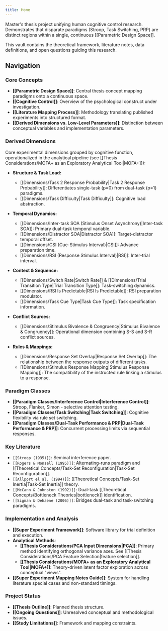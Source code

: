 ```yaml
---
title: Home
---
```

Master's thesis project unifying human cognitive control research. Demonstrates that disparate paradigms (Stroop, Task Switching, PRP) are distinct regions within a single, continuous [[Parametric Design Space]].

This vault contains the theoretical framework, literature notes, data definitions, and open questions guiding this research.

## Navigation

### Core Concepts

*   **[[Parametric Design Space]]**: Central thesis concept mapping paradigms onto a continuous space.
*   **[[Cognitive Control]]**: Overview of the psychological construct under investigation.
*   **[[Literature Mapping Process]]**: Methodology translating published experiments into structured format.
*   **[[Derived Dimensions vs. Low-Level Parameters]]**: Distinction between conceptual variables and implementation parameters.

### Derived Dimensions

Core experimental dimensions grouped by cognitive function, operationalized in the analytical pipeline (see [[Thesis Considerations/MOFA+ as an Exploratory Analytical Tool|MOFA+]]):

*   **Structure & Task Load:**
    *   [[Dimensions/Task 2 Response Probability|Task 2 Response Probability]]: Differentiates single-task (p=0) from dual-task (p=1) paradigms.
    *   [[Dimensions/Task Difficulty|Task Difficulty]]: Cognitive load abstraction.

*   **Temporal Dynamics:**
    *   [[Dimensions/Inter-task SOA (Stimulus Onset Asynchrony)|Inter-task SOA]]: Primary dual-task temporal variable.
    *   [[Dimensions/Distractor SOA|Distractor SOA]]: Target-distractor temporal offset.
    *   [[Dimensions/CSI (Cue-Stimulus Interval)|CSI]]: Advance preparation time.
    *   [[Dimensions/RSI (Response Stimulus Interval)|RSI]]: Inter-trial interval.

*   **Context & Sequence:**
    *   [[Dimensions/Switch Rate|Switch Rate]] & [[Dimensions/Trial Transition Type|Trial Transition Type]]: Task-switching dynamics.
    *   [[Dimensions/RSI Is Predictable|RSI Is Predictable]]: RSI preparation modulator.
    *   [[Dimensions/Task Cue Type|Task Cue Type]]: Task specification information.

*   **Conflict Sources:**
    *   [[Dimensions/Stimulus Bivalence & Congruency|Stimulus Bivalence & Congruency]]: Operational dimension combining S-S and S-R conflict sources.

*   **Rules & Mappings:**
    *   [[Dimensions/Response Set Overlap|Response Set Overlap]]: The relationship between the response outputs of different tasks.
    *   [[Dimensions/Stimulus Response Mapping|Stimulus Response Mapping]]: The compatibility of the instructed rule linking a stimulus to a response.

### Paradigm Classes

*   **[[Paradigm Classes/Interference Control|Interference Control]]**: Stroop, Flanker, Simon - selective attention testing.
*   **[[Paradigm Classes/Task Switching|Task Switching]]**: Cognitive flexibility via rule set switching.
*   **[[Paradigm Classes/Dual-Task Performance & PRP|Dual-Task Performance & PRP]]**: Concurrent processing limits via sequential responses.

### Key Literature

*   `[[Stroop (1935)]]`: Seminal interference paper.
*   `[[Rogers & Monsell (1995)]]`: Alternating-runs paradigm and [[Theoretical Concepts/Task-Set Reconfiguration|Task-Set Reconfiguration]].
*   `[[Allport el al. (1994)]]`: [[Theoretical Concepts/Task-Set Inertia|Task-Set Inertia]] theory.
*   `[[McCann & Johnston (1992)]]`: Dual-task [[Theoretical Concepts/Bottleneck Theories|bottleneck]] identification.
*   `[[Sigman & Dehaene (2006)]]`: Bridges dual-task and task-switching paradigms.

### Implementation and Analysis

*   **[[Super Experiment Framework]]**: Software library for trial definition and execution.
*   **Analytical Methods**:
    *   **[[Thesis Considerations/PCA Input Dimensions|PCA]]**: Primary method identifying orthogonal variance axes. See [[Thesis Considerations/PCA Feature Selection|feature selection]].
    *   **[[Thesis Considerations/MOFA+ as an Exploratory Analytical Tool|MOFA+]]**: Theory-driven latent factor exploration across conceptual "views".
*   **[[Super Experiment Mapping Notes Guide]]**: System for handling literature special cases and non-standard timings.

### Project Status

*   **[[Thesis Outline]]**: Planned thesis structure.
*   **[[Ongoing Questions]]**: Unresolved conceptual and methodological issues.
*   **[[Study Limitations]]**: Framework and mapping constraints.
